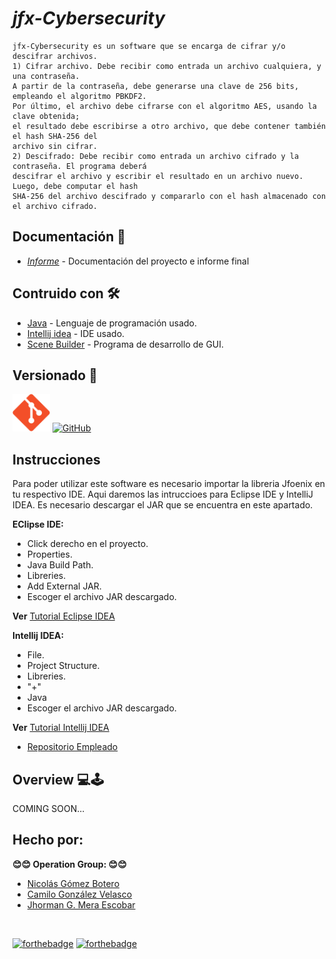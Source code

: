 # <b> _*jfx-Cybersecurity*_ </b>

    jfx-Cybersecurity es un software que se encarga de cifrar y/o descifrar archivos.
    1) Cifrar archivo. Debe recibir como entrada un archivo cualquiera, y una contraseña. 
    A partir de la contraseña, debe generarse una clave de 256 bits, empleando el algoritmo PBKDF2. 
    Por último, el archivo debe cifrarse con el algoritmo AES, usando la clave obtenida; 
    el resultado debe escribirse a otro archivo, que debe contener también el hash SHA-256 del 
    archivo sin cifrar. 
    2) Descifrado: Debe recibir como entrada un archivo cifrado y la contraseña. El programa deberá 
    descifrar el archivo y escribir el resultado en un archivo nuevo. Luego, debe computar el hash 
    SHA-256 del archivo descifrado y compararlo con el hash almacenado con el archivo cifrado.

## <b> Documentación </b> 📄

- *[Informe](https://github.com/camilogonzalez7424/jfx-cybersecurity/blob/master/docs/informe.md)* - Documentación del proyecto e informe final 

## <b> Contruido con </b> 🛠

+ [Java](https://www.java.com/es/) - Lenguaje de programación usado.
+ [Intellij idea](https://www.jetbrains.com/idea/) - IDE usado.
+ [Scene Builder](https://gluonhq.com/products/scene-builder/) - Programa de desarrollo de GUI.

## **Versionado** 📌

<div style="text-align: left">
    <a href="https://git-scm.com/" target="_blank"> <img src="https://raw.githubusercontent.com/devicons/devicon/2ae2a900d2f041da66e950e4d48052658d850630/icons/git/git-original.svg" height="60" width = "60" alt="Git"></a> 
    <a href="https://github.com/" target="_blank"> <img src="https://img.icons8.com/fluency-systems-filled/344/ffffff/github.png" height="60" width = "60" alt="GitHub"></a>
</div>


## Instrucciones

Para poder utilizar este software es necesario importar la libreria Jfoenix en tu respectivo IDE. Aqui daremos las intruccioes para Eclipse IDE y IntelliJ IDEA. Es necesario descargar el JAR que se encuentra en este apartado.

**EClipse IDE:**

- Click derecho en el proyecto.
- Properties.
- Java Build Path.
- Libreries.
- Add External JAR.
- Escoger el archivo JAR descargado.

**Ver** [Tutorial Eclipse IDEA](https://www.youtube.com/watch?v=TRyvnUK2jUg)

**Intellij IDEA:**

- File.
- Project Structure.
- Libreries.
- "+"
- Java
- Escoger el archivo JAR descargado.

**Ver** [Tutorial Intellij IDEA](https://www.youtube.com/watch?v=yAivHMoLR7o)



+ [Repositorio Empleado](https://github.com/sshahine/JFoenix)


## <b> Overview </b> 💻🕹


COMING SOON...


## <b> Hecho por: </b>
<b> 😊😊 Operation Group: 😊😊 </b>

+ [Nicolás Gómez Botero](https://github.com/nicolasg1911 "Nicolás G.")
+ [Camilo González Velasco](https://github.com/camilogonzalez7424 "Camilo G.")
+ [Jhorman G. Mera Escobar](https://github.com/JhormanMera "Jhorman M.")

<br>

[![forthebadge](https://forthebadge.com/images/badges/made-with-java.svg)](https://forthebadge.com)
[![forthebadge](https://forthebadge.com/images/badges/built-with-love.svg)](https://forthebadge.com)



